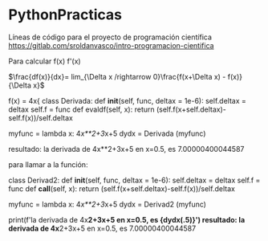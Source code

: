 # PythonPracticas

Líneas de código para el proyecto de programación científica 
https://gitlab.com/sroldanvasco/intro-programacion-cientifica

Para calcular f(x) 
              f'(x)

$\frac{df(x)}{dx}= lim_{\Delta x /rightarrow 0}\frac{f(x+\Delta x) - f(x)}{\Delta x}$


f(x) = 4x{
class Derivada:
    def __init__(self, func, deltax = 1e-6):
        self.deltax = deltax
        self.f = func
    def evaldf(self, x):
        return (self.f(x+self.deltax)-self.f(x))/self.deltax

myfunc = lambda x: 4*x**2+3*x+5
dydx = Derivada (myfunc)

resultado: la derivada de 4x**2+3x+5 en x=0.5, es  7.00000400044587

para llamar a la función:


class Derivad2:
    def __init__(self, func, deltax = 1e-6):
        self.deltax = deltax
        self.f = func
    def __call__(self, x):
        return (self.f(x+self.deltax)-self.f(x))/self.deltax

myfunc = lambda x: 4*x**2+3*x+5
dydx = Derivad2 (myfunc)

print(f'la derivada de 4x**2+3x+5 en x=0.5, es  {dydx(.5)}')
resultado: la derivada de 4x**2+3x+5 en x=0.5, es  7.00000400044587
